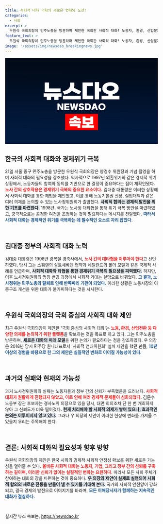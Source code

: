 ```yaml
---
title: 사회적 대화 국회의 새로운 변화와 도전!
categories:
  - 사회
excerpt: >
  우원식 국회의장이 민주노총을 방문하며 제안한 국회판 사회적 대화! 노동자, 환경, 산업문제를 아우르는 새로운 논의의 장이 열릴까? 과거 경제 위기 극복의 경험을 토대로 실질적인 대타협이 이루어질지 주목된다.
feature_text: >
  우원식 국회의장이 민주노총을 방문하며 제안한 국회판 사회적 대화! 노동자, 환경, 산업문제를 아우르는 새로운 논의의 장이 열릴까? 과거 경제 위기 극복의 경험을 토대로 실질적인 대타협이 이루어질지 주목된다.
image: '/assets/img/newsdao_breakingnews.jpg'
---
```


<p><img src="/assets/img/newsdao_breakingnews.jpg" alt="koreaapp 속보" /></p>

<h2 data-ke-size="size26">한국의 사회적 대화와 경제위기 극복</h2>

<p data-ke-size="size16">21일 서울 중구 민주노총을 방문한 우원식 국회의장은 양경수 위원장과 기념 촬영을 하며 사회적 대화의 필요성을 강조했다. 역사적으로 1997년 외환위기와 같은 경제적 위기 상황에서, 노동자들의 참여와 동의를 기반으로 한 결정이 중요하다는 점이 재확인됐다. <b><span style="color: #ee2323;">노사 간의 상호작용은 경제위기 극복의 중요한 요소이다.</span></b> 김대중 대통령은 이러한 상황에서 사회적 대화를 통한 해법을 제안했고, 이를 통해 노동기본권 신장, 실업대책과 같은 여러 의제를 논의할 수 있는 노사정위원회가 출범했다. <b><span style="background-color: #21538527;">사회적 합의는 경제적 발전을 위한 기초를 마련한다.</span></b> 1998년, 국가는 노사정 대타협을 통해 위기 극복 방안을 마련하였고, 궁극적으로는 공정한 여건을 조정하는 것이 필요하다는 메시지를 전달했다. <b><span style="color: #1a5490;">따라서 사회적 대화는 경제적인 위기를 극복하는 데 필수적인 요소로 자리 잡았다.</span></b></p>

<p data-ke-size="size16">&nbsp;</p>

<h2 data-ke-size="size26">김대중 정부의 사회적 대화 노력</h2>

<p data-ke-size="size16">김대중 대통령은 1998년 광복절 경축사에서, <b><span style="color: #ee2323;">노사 간의 대타협을 이루어야 한다</span></b>고 선언하였다. 당시 그는 스웨덴의 살트셰바덴 협약과 네덜란드의 폴더 모델과 같은 국제적 사례를 언급하며, <b><span style="background-color: #21538527;">사회적 대화와 타협을 통한 경제위기 극복의 필요성을 피력했다.</span></b> 하지만, 이후 노사정위원회의 명칭 변경 과정에서 사회적 기대는 실망으로 바뀌었다. <b><span style="color: #1a5490;">그 결과, 노사정위는 민주노총의 탈퇴로 인해 반쪽짜리 기관이 되었다.</span></b> 이러한 상황은 노동시장의 이중구조 개선을 위한 대화가 불가피하다는 것을 시사한다.</p>

<p data-ke-size="size16">&nbsp;</p>

<h2 data-ke-size="size26">우원식 국회의장의 국회 중심의 사회적 대화 제안</h2>

<p data-ke-size="size16">최근 우원식 국회의장이 제안한 '국회 중심의 사회적 대화'는 <b><span style="color: #ee2323;">노동, 환경, 산업전환 등 다양한 의제를 논의하기 위한 플랫폼</span></b>을 확보하는 것을 목표로 하고 있다. 그는 민주노총을 방문하며, <b><span style="background-color: #21538527;">새로운 대화의 미래 모델</span></b>을 위한 논의가 필요하다는 점을 강조하였다. 우 의장은 2018년 당시 민주당 원내대표로서 '사회적 연대위원회' 설치 제안을 했던 만큼, <b><span style="color: #1a5490;">10년 이상의 경험을 바탕으로 한 그의 제안은 실질적인 변화로 이어질 가능성이 있다.</span></b></p>

<p data-ke-size="size16">&nbsp;</p>

<h2 data-ke-size="size26">과거의 실패와 현재의 가능성</h2>

<p data-ke-size="size16">과거 노사정위원회의 실패는 노동자들과 정부 간의 신뢰가 부족했음을 드러낸다. <b><span style="color: #ee2323;">사회적 대화가 원활하게 진행되지 않았고, 이로 인해 여러 경제적 문제들이 심화되었다.</span></b> 김문수 노동부 장관 후보자는 경사노위 의장으로 있을 당시, 대면 회의조차 단 한 번 개최하지 않아 그 신뢰도가 더욱 떨어졌다. <b><span style="background-color: #21538527;">현재 처리해야 할 사회적 의제가 쌓여 있으나, 효과적인 논의는 이루어지지 않고 있다.</span></b> 그러나 우 의장의 제안이 이러한 현상에 변화를 가져올 수 있을지 우리는 주목해야 한다.</p>

<p data-ke-size="size16">&nbsp;</p>

<h2 data-ke-size="size26">결론: 사회적 대화의 필요성과 향후 방향</h2>

<p data-ke-size="size16">우원식 국회의장의 제안은 한국 사회의 경제적·사회적 안정성 확보를 위한 새로운 가능성을 열어줄 수 있다. <b><span style="color: #ee2323;">올바른 사회적 대화는 노동자, 기업, 그리고 정부 간의 신뢰를 구축하는 길이며, 이러한 신뢰가 없이는 실질적인 변화는 요원하다.</span></b> 따라서 모든 사회 주체가 참여하는 대화의 장을 마련하는 것이 중요하다. <b><span style="background-color: #21538527;">우 의장의 제안이 실제로 실행되어 사회적 합의의 새로운 전통을 만들어 낼 수 있기를 기대해 본다.</span></b> 국가의 사회적 안전망이 강화되고, 결국 경제의 발전으로 이어지기를 바라며, <b><span style="color: #1a5490;">모든 이해당사자가 함께하는 지속적인 대화가 절실하다.</span></b></p>

<p data-ke-size="size16">&nbsp;</p>
실시간 뉴스 속보는, <a href="https://newsdao.kr" rel="dofollow">https://newsdao.kr</a>


